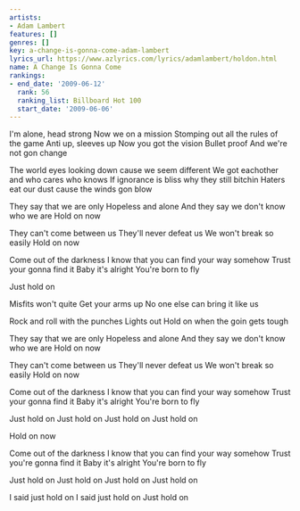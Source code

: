 ```yaml
---
artists:
- Adam Lambert
features: []
genres: []
key: a-change-is-gonna-come-adam-lambert
lyrics_url: https://www.azlyrics.com/lyrics/adamlambert/holdon.html
name: A Change Is Gonna Come
rankings:
- end_date: '2009-06-12'
  rank: 56
  ranking_list: Billboard Hot 100
  start_date: '2009-06-06'
---
```


I'm alone, head strong
Now we on a mission
Stomping out all the rules of the game
Anti up, sleeves up
Now you got the vision
Bullet proof
And we're not gon change

The world eyes looking down cause we seem different
We got eachother and who cares who knows
If ignorance is bliss why they still bitchin
Haters eat our dust cause the winds gon blow

They say that we are only
Hopeless and alone
And they say we don't know who we are
Hold on now

They can't come between us
They'll never defeat us
We won't break so easily
Hold on now

Come out of the darkness
I know that you can find your way somehow
Trust your gonna find it
Baby it's alright
You're born to fly

Just hold on

Misfits won't quite
Get your arms up
No one else can bring it like us

Rock and roll with the punches
Lights out
Hold on when the goin gets tough

They say that we are only
Hopeless and alone
And they say we don't know who we are
Hold on now

They can't come between us
They'll never defeat us
We won't break so easily
Hold on now

Come out of the darkness
I know that you can find your way somehow
Trust your gonna find it
Baby it's alright
You're born to fly

Just hold on
Just hold on
Just hold on
Just hold on

Hold on now

Come out of the darkness
I know that you can find your way somehow
Trust you're gonna find it
Baby it's alright
You're born to fly

Just hold on
Just hold on
Just hold on
Just hold on

I said just hold on
I said just hold on
Just hold on



